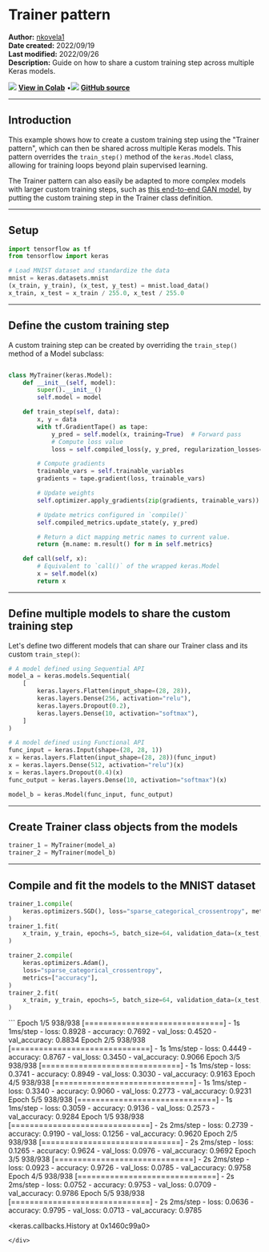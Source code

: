 # Trainer pattern

**Author:** [nkovela1](https://nkovela1.github.io/)<br>
**Date created:** 2022/09/19<br>
**Last modified:** 2022/09/26<br>
**Description:** Guide on how to share a custom training step across multiple Keras models.


<img class="k-inline-icon" src="https://colab.research.google.com/img/colab_favicon.ico"/> [**View in Colab**](https://colab.research.google.com/github/keras-team/keras-io/blob/master/examples/keras_recipes/ipynb/trainer_pattern.ipynb)  <span class="k-dot">•</span><img class="k-inline-icon" src="https://github.com/favicon.ico"/> [**GitHub source**](https://github.com/keras-team/keras-io/blob/master/examples/keras_recipes/trainer_pattern.py)



---
## Introduction

This example shows how to create a custom training step using the "Trainer pattern",
which can then be shared across multiple Keras models. This pattern overrides the
`train_step()` method of the `keras.Model` class, allowing for training loops
beyond plain supervised learning.

The Trainer pattern can also easily be adapted to more complex models with larger
custom training steps, such as
[this end-to-end GAN model](https://keras.io/guides/customizing_what_happens_in_fit/#wrapping-up-an-endtoend-gan-example),
by putting the custom training step in the Trainer class definition.

---
## Setup


```python
import tensorflow as tf
from tensorflow import keras

# Load MNIST dataset and standardize the data
mnist = keras.datasets.mnist
(x_train, y_train), (x_test, y_test) = mnist.load_data()
x_train, x_test = x_train / 255.0, x_test / 255.0

```

---
## Define the custom training step

A custom training step can be created by overriding the `train_step()` method of a Model subclass:


```python

class MyTrainer(keras.Model):
    def __init__(self, model):
        super().__init__()
        self.model = model

    def train_step(self, data):
        x, y = data
        with tf.GradientTape() as tape:
            y_pred = self.model(x, training=True)  # Forward pass
            # Compute loss value
            loss = self.compiled_loss(y, y_pred, regularization_losses=self.losses)

        # Compute gradients
        trainable_vars = self.trainable_variables
        gradients = tape.gradient(loss, trainable_vars)

        # Update weights
        self.optimizer.apply_gradients(zip(gradients, trainable_vars))

        # Update metrics configured in `compile()`
        self.compiled_metrics.update_state(y, y_pred)

        # Return a dict mapping metric names to current value.
        return {m.name: m.result() for m in self.metrics}

    def call(self, x):
        # Equivalent to `call()` of the wrapped keras.Model
        x = self.model(x)
        return x

```

---
## Define multiple models to share the custom training step

Let's define two different models that can share our Trainer class and its custom `train_step()`:


```python
# A model defined using Sequential API
model_a = keras.models.Sequential(
    [
        keras.layers.Flatten(input_shape=(28, 28)),
        keras.layers.Dense(256, activation="relu"),
        keras.layers.Dropout(0.2),
        keras.layers.Dense(10, activation="softmax"),
    ]
)

# A model defined using Functional API
func_input = keras.Input(shape=(28, 28, 1))
x = keras.layers.Flatten(input_shape=(28, 28))(func_input)
x = keras.layers.Dense(512, activation="relu")(x)
x = keras.layers.Dropout(0.4)(x)
func_output = keras.layers.Dense(10, activation="softmax")(x)

model_b = keras.Model(func_input, func_output)
```

---
## Create Trainer class objects from the models


```python
trainer_1 = MyTrainer(model_a)
trainer_2 = MyTrainer(model_b)
```

---
## Compile and fit the models to the MNIST dataset


```python
trainer_1.compile(
    keras.optimizers.SGD(), loss="sparse_categorical_crossentropy", metrics=["accuracy"]
)
trainer_1.fit(
    x_train, y_train, epochs=5, batch_size=64, validation_data=(x_test, y_test)
)

trainer_2.compile(
    keras.optimizers.Adam(),
    loss="sparse_categorical_crossentropy",
    metrics=["accuracy"],
)
trainer_2.fit(
    x_train, y_train, epochs=5, batch_size=64, validation_data=(x_test, y_test)
)
```

<div class="k-default-codeblock">
```
Epoch 1/5
938/938 [==============================] - 1s 1ms/step - loss: 0.8928 - accuracy: 0.7692 - val_loss: 0.4520 - val_accuracy: 0.8834
Epoch 2/5
938/938 [==============================] - 1s 1ms/step - loss: 0.4449 - accuracy: 0.8767 - val_loss: 0.3450 - val_accuracy: 0.9066
Epoch 3/5
938/938 [==============================] - 1s 1ms/step - loss: 0.3741 - accuracy: 0.8949 - val_loss: 0.3030 - val_accuracy: 0.9163
Epoch 4/5
938/938 [==============================] - 1s 1ms/step - loss: 0.3340 - accuracy: 0.9060 - val_loss: 0.2773 - val_accuracy: 0.9231
Epoch 5/5
938/938 [==============================] - 1s 1ms/step - loss: 0.3059 - accuracy: 0.9136 - val_loss: 0.2573 - val_accuracy: 0.9284
Epoch 1/5
938/938 [==============================] - 2s 2ms/step - loss: 0.2739 - accuracy: 0.9190 - val_loss: 0.1256 - val_accuracy: 0.9620
Epoch 2/5
938/938 [==============================] - 2s 2ms/step - loss: 0.1265 - accuracy: 0.9624 - val_loss: 0.0976 - val_accuracy: 0.9692
Epoch 3/5
938/938 [==============================] - 2s 2ms/step - loss: 0.0923 - accuracy: 0.9726 - val_loss: 0.0785 - val_accuracy: 0.9758
Epoch 4/5
938/938 [==============================] - 2s 2ms/step - loss: 0.0752 - accuracy: 0.9753 - val_loss: 0.0709 - val_accuracy: 0.9786
Epoch 5/5
938/938 [==============================] - 2s 2ms/step - loss: 0.0636 - accuracy: 0.9795 - val_loss: 0.0713 - val_accuracy: 0.9785

<keras.callbacks.History at 0x1460c99a0>

```
</div>